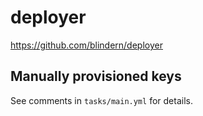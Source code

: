 # deployer

https://github.com/blindern/deployer

## Manually provisioned keys

See comments in `tasks/main.yml` for details.
